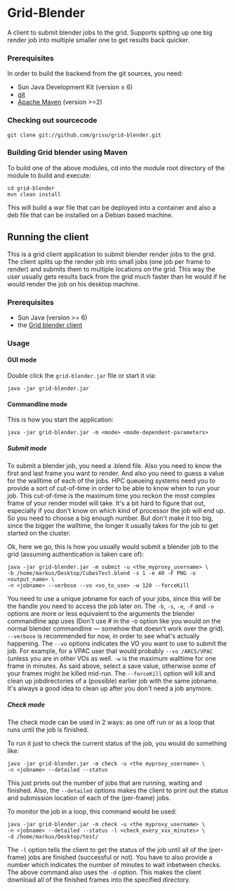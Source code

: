 Grid-Blender
============

A client to submit blender jobs to the grid. Supports spitting up one big render job into multiple smaller one to get results back quicker.

### Prerequisites ###

In order to build the backend from the git sources, you need: 

- Sun Java Development Kit (version ≥ 6)
- [git](http://git-scm.com) 
- [Apache Maven](http://maven.apache.org) (version >=2)


### Checking out sourcecode ###

 `git clone git://github.com/grisu/grid-blender.git`

### Building Grid blender using Maven ###

To build one of the above modules, cd into the module root directory of the module to build and execute: 

    cd grid-blender
    mvn clean install

This will build a war file that can be deployed into a container and also a deb file that can be installed on a Debian based machine.


Running the client
-----------------------------

This is a grid client application to submit blender render jobs to the grid. The client splits up the render job into small jobs (one job per frame to render) and submits them to multiple locations on the grid. This way the user usually gets results back from the grid much faster than he would if he would render the job on his desktop machine. 

### Prerequisites ###

* Sun Java (version >= 6)
* the [Grid blender client](https://code.arcs.org.au/hudson/me/my-views/view/My%20stuff/job/Grisu-clients-SNAPSHOT/lastSuccessfulBuild/artifact/blender-client/target/grid-blender.jar)

### Usage ###

#### GUI mode ####

Double click the `grid-blender.jar` file or start it via:

    java -jar grid-blender.jar
    
#### Commandline mode ####

This is how you start the application:

    java -jar grid-blender.jar -m <mode> <mode-dependent-parameters>

##### Submit mode #####

To submit a blender job, you need a .blend file. Also you need to know the first and last frame you want to render. And also you need to guess a value for the walltime of each of the jobs. HPC queueing systems need you to provide a sort of cut-of-time in order to be able to know when to run your job. This cut-of-time is the maximum time you reckon the most complex frame of your render model will take. It's a bit hard to figure that out, especially if you don't know on which kind of processor the job will end up. So you need to choose a big enough number. But don't make it too big, since the bigger the walltime, the longer it usually takes for the job to get started on the cluster.

Ok, here we go, this is how you usually would submit a blender job to the grid (assuming authentication is taken care of):

    java -jar grid-blender.jar -m submit -u <the_myproxy_username> \
    -b /home/markus/Desktop/CubesTest.blend -s 1 -e 40 -F PNG -o <output_name> \
    -n <jobname> --verbose --vo <vo_to_use> -w 120 --forceKill

You need to use a unique jobname for each of your jobs, since this will be the handle you need to access the job later on. The `-b`, `-s`, `-e`, `-F` and `-o` options are more or less equivalent to the arguments the blender commandline app uses (Don't use # in the -o option like you would on the normal blender commandline — somehow that doesn't work over the grid). `--verbose` is recommended for now, in order to see what's actually happening. The `--vo` options indicates the VO you want to use to submit the job. For example, for a VPAC user that would probably `--vo /ARCS/VPAC` (unless you are in other VOs as well. `-w` is the maximum walltime for one frame in minutes. As said above, select a save value, otherwise some of your frames might be killed mid-run. The `--forceKill` option will kill and clean up jobdirectories of a (possible) earlier job with the same jobname. It's always a good idea to clean up after you don't need a job anymore. 

##### Check mode #####

The check mode can be used in 2 ways: as one off run or as a loop that runs until the job is finished.

To run it just to check the current status of the job, you would do something like:

    java -jar grid-blender.jar -m check -u <the myproxy_username> \
    -n <jobname> --detailed --status

This just prints out the number of jobs that are running, waiting and finished. Also, the `--detailed` options makes the client to print out the status and submission location of each of the (per-frame) jobs.

To monitor the job in a loop, this command would be used:

    java -jar grid-blender.jar -m check -u <the myproxy_username> \
    -n <jobname> --detailed --status -l <check_every_xxx_minutes> \
    -d /home/markus/Desktop/test/

The `-l` option tells the client to get the status of the job until all of the (per-frame) jobs are finished (successful or not). You have to also provide a number which indicates the number of minutes to wait inbetween checks. The above command also uses the `-d` option. This makes the client download all of the finished frames into the specified directory.


